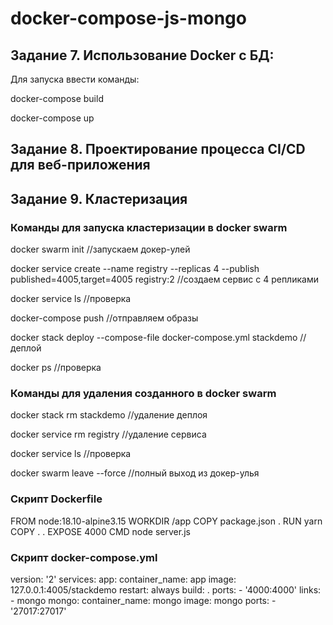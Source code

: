 # docker-compose-js-mongo

## Задание 7. Использование Docker с БД:
 
Для запуска ввести команды: 

docker-compose build

docker-compose up

## Задание 8. Проектирование процесса CI/CD для веб-приложения



## Задание 9. Кластеризация

### Команды для запуска кластеризации в docker swarm

docker swarm init //запускаем докер-улей

docker service create --name registry --replicas 4 --publish published=4005,target=4005 registry:2 //создаем сервис с 4 репликами

docker service ls //проверка

docker-compose push //отправляем образы

docker stack deploy --compose-file docker-compose.yml stackdemo //деплой

docker ps //проверка

### Команды для удаления созданного в docker swarm

docker stack rm stackdemo //удаление деплоя

docker service rm registry //удаление сервиса

docker service ls //проверка

docker swarm leave --force //полный выход из докер-улья

### Скрипт Dockerfile

 FROM node:18.10-alpine3.15
 WORKDIR /app
 COPY package.json .
 RUN yarn
 COPY . .
 EXPOSE 4000
 CMD node server.js

### Скрипт docker-compose.yml

 version: '2'
 services:
   app:
     container_name: app
     image: 127.0.0.1:4005/stackdemo
     restart: always
     build: .
     ports:
       - '4000:4000'
     links:
       - mongo
   mongo:
     container_name: mongo
     image: mongo
     ports:
       - '27017:27017'

